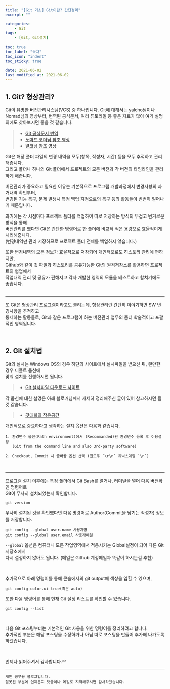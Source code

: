 ```yaml
---
title: "[Git 기초] Git이란? 간단정리"
excerpt: ""

categories: 
    - Git
tags:
    - [Git, Git설치]

toc: true
toc_label: "목차"
toc_icon: "indent"
toc_sticky: true

date: 2021-06-02
last_modified_at: 2021-06-02
---
```

## 1. Git? 형상관리?
Git이 유명한 버전관리시스템(VCS) 중 하나입니다. Git에 대해서는 yalcho님이나 Nomad님의 영상부터,
번역된 공식문서, 여러 튜토리얼 등 좋은 자료가 많아 여기 설명 외에도 찾아보시면 좋을 것 같습니다.   

> * [Git 공식문서 번역](https://git-scm.com/book/ko/v2)
> * [노마드 코더님 참조 영상](https://www.youtube.com/watch?v=YFNQwo7iTNc&t=210s)
> * [얄코님 참조 영상](https://www.youtube.com/watch?v=Bd35Ze7-dIw)   


Git은 해당 폴더 파일의 변경 내역을 모두(항목, 작성자, 시간) 등을 모두 추적하고 관리해줍니다.   
그리고 폴더나 하나의 Git 폴더에서 프로젝트의 모든 버전과 각 버전의 타임라인을 관리하게 해줍니다.   

버전관리가 중요하고 필요한 이유는 기본적으로 프로그램 개발과정에서 변경사항의 과거내역 확인부터,   
변경된 기능 복구, 문제 발생시 특정 백업 지점으로의 복구 등의 활동들이 빈번히 일어나기 때문입니다.   

과거에는 각 시점마다 프로젝트 폴더를 백업하여 따로 저장하는 방식의 무겁고 번거로운 방식을 통해   
버전관리를 했다면 Git은 간단한 명령어로 한 폴더에 비교적 적은 용량으로 효율적이게 처리해줍니다.   
(변경내역만 관리 저장하므로 프로젝트 폴더 전체를 백업하지 않습니다.)   

또한 변경내역의 모든 정보가 효율적으로 저장되어 개인적으로도 히스토리 관리에 편하지만,   
Github와 같이 깃 파일과 히스토리를 공유가능한 Git의 원격저장소를 활용하면 프로젝트의 협업에서   
작업내역 관리 및 공유가 편해지고 각자 개발한 영역의 모듈을 테스트하고 합치기에도 좋습니다.   
<br/>

***
또 Git은 형상관리 프로그램이라고도 불리는데, 형상관리란 간단히 이야기하면 SW 변경사항을 추적하고   
통제하는 활동들로, Git과 같은 프로그램이 하는 버전관리 업무의 좀더 학술적이고 포괄적인 영역입니다.   

<br/>

## 2. Git 설치법
Git의 설치는 Windows OS의 경우 하단의 사이트에서 설치파일을 받으신 뒤, 왠만한 경우 디폴트 옵션에   
맞춰 설치를 진행하시면 됩니다.   

> * [Git 설치파일 다운로드 사이트](https://git-scm.com/downloads)   


각 옵션에 대한 설명은 아래 블로거님께서 자세히 정리해주신 글이 있어 참고하시면 될 것 같습니다.   

> * [갓대희의 작은공간](https://goddaehee.tistory.com/216)   


개인적으로 중요하다고 생각하는 설치 옵션은 다음과 같습니다.   
```
1. 환경변수 옵션(Path environment)에서 (Recommanded)된 환경변수 등록 후 이용설정   
   (Git from the command line and also 3rd-party software)

2. Checkout, Commit 시 줄바꿈 옵션 선택 (윈도우 `\r\n` 유닉스계열 `\n`)   
```
<br/>

***
프로그램 설치 이후에는 특정 폴더에서 Git Bash를 열거나, 터미널을 열어 다음 버전확인 명령어로   
Git이 무사히 설치되었는지 확인합니다.   
```
git version
```   
무사히 설치된 것을 확인했다면 다음 명령어로 Author(Commit을 남기는 작성자) 정보를 저장합니다.
```
git config --global user.name 사용자명
git config --global user.email 사용자메일
```   
`--global` 옵션은 컴퓨터내 모든 작업영역에서 적용시키는 Global설정이 되어 다른 Git 저장소에서   
다시 설정하지 않아도 됩니다. (메일은 Github 계정메일과 똑같이 하시는걸 추천)   

<br/>

추가적으로 아래 명령어를 통해 콘솔에서의 git output에 색상을 입힐 수 있으며,
```
git config color.ui true(혹은 auto)
```
또한 다음 명령어를 통해 현재 Git 설정 리스트를 확인할 수 있습니다.
```
git config --list
```   

<br/>

다음 Git 포스팅부터는 기본적인 Git 사용을 위한 명령어를 정리하려고 합니다.   
추가적인 부분은 해당 포스팅을 수정하거나 아님 따로 포스팅을 만들어 추가해 나가도록 하겠습니다.   

<br/>

언제나 읽어주셔서 감사합니다.^^  

***

```
개인 공부용 블로그입니다.
잘못된 부분에 언제든지 댓글이나 메일로 지적해주시면 감사하겠습니다.
```
